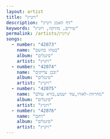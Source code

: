 ```yaml
---
layout: artist
title: "ויזניץ"
description: "דף האמן ויזניץ"
keywords: "שירים, מוזיקה, ויזניץ"
permalink: /artists/ויזניץ/
songs:
  - number: "42073"
    name: "בטחו בהשם"
    album: "סינגלים"
    artist: "ויזניץ"
  - number: "42074"
    name: "ובכן צדיקים"
    album: "סינגלים"
    artist: "ויזניץ"
  - number: "42075"
    name: "מחרוזת-לאורו,עוד ישמע,בורא עולם"
    album: "סינגלים"
    artist: "ויזניץ"
  - number: "42076"
    name: "רחם"
    album: "סינגלים"
    artist: "ויזניץ"
---
```

